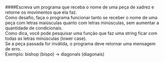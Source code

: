 ####Escreva um programa que receba o nome de uma peça de xadrez e retorne os movimentos que ela faz.  
Como desafio, faça o programa funcionar tanto se receber o nome de uma peça com letras   maiúsculas quanto com letras minúsculas, sem aumentar a quantidade de condicionais.  
Como dica, você pode pesquisar uma função que faz uma string ficar com todas as letras   minúsculas (lower case).  
Se a peça passada for inválida, o programa deve retornar uma mensagem de erro.  
Exemplo: bishop (bispo) -> diagonals (diagonais)  